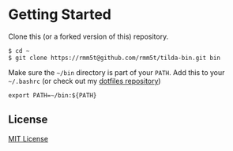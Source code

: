 # Getting Started

Clone this (or a forked version of this) repository.

    $ cd ~
    $ git clone https://rmm5t@github.com/rmm5t/tilda-bin.git bin

Make sure the `~/bin` directory is part of your `PATH`. Add this to your
`~/.bashrc` (or check out my
[dotfiles repository](https://github.com/rmm5t/dotfiles))

    export PATH=~/bin:${PATH}

## License

[MIT License](https://rmm5t.mit-license.org/)
